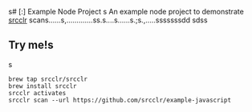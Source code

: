s# [:] Example Node Project
s
An example node project to demonstrate [srcclr](https://www.srcclr.com) scans......s,.............ss.s....s......s.;s.,.....sssssssdd
sdss
## Try me!s
s
```
brew tap srcclr/srcclr
brew install srcclr
srcclr activates
srcclr scan --url https://github.com/srcclr/example-javascript
```
